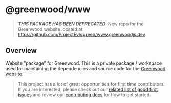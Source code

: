# @greenwood/www

> _**THIS PACKAGE HAS BEEN DEPRECATED**_.  New repo for the Greenwood website located at https://github.com/ProjectEvergreen/www.greenwoodjs.dev

## Overview
Website "package" for Greenwood.  This is a private package / workspace used for maintaining the dependencies and source code for the [Greenwood website](https://www.greenwoodjs.io/).  

> This project has a lot of great opportunities for first time contributors.  If you are interested, please check out our [related list of good first issues](https://github.com/ProjectEvergreen/greenwood/issues?utf8=%E2%9C%93&q=label%3A%22good+first+issue%22+label%3Awebsite) and review our [contributing docs](https://github.com/ProjectEvergreen/greenwood/blob/master/.github/CONTRIBUTING.md) for how to get started.